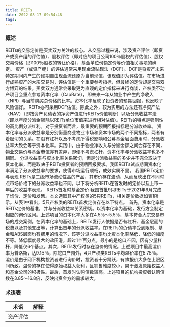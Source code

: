 ```yaml
---
title: REITs
date: 2022-08-17 09:54:48
tags:
---
```


### 概述

REITs的交易定价是买卖双方关注的核心。从交易过程来说，涉及资产评估（即资产或资产组的评估值）、股权评估（即对应的项目公司100％股权的评估值）、股权交易价格（即100％股权的转让价格）、基金单位份额定价等价值相关事项的确定。
  资产（或资产组）的评估通常采用现金流贴现法（DCF）。DCF是将资产未来特定期间内产生的预期自由现金流还原为当前现值，该现值即为评估值。在市场进行成熟资产的大宗交易时，评估值是一个重要参考指标，但最终的定价却是交易双方博弈的结果。买卖双方通常会采取更为直观的定价指标来进行商谈，产权类不动产项目会重点参考资本化率（CapRate），即未来一年从物业中产生的净收入（NPI）与当前购买总价格的比率。资本化率反映了投资者的预期回报，也反映了风险偏好。
  REITs亦可采用DCF估值。除此之外，较为实用的方法还有净资产法（NAV）（即按资产负债表的净资产值进行REITs价值判断）以及分派收益率法（即以年度分派金额除以REITs单位市值来进行相对估值）。REITs的特点是强制性的高比例分派红利。对于投资者而言，最重要的预期回报指标是分派收益率。
  资本化率与分派收益率是分别衡量商业物业市场和资本市场的两个不同指标，两者有着密切的关系。在没有杠杆以及不考虑所得税影响和公募基金层面费用时，分派收益率大致会等于资本化率。实践中，由于物业净收入与分派金额之间会存在不同，物业交易价与基金市值亦有差异，即便不考虑杠杆，资本化率与分派收益率也多不相同。
  分派收益率与资本化率关系密切，但是分派收益率的多少并不完全取决于资本化率，而是取决于REITs投资者的预期回报要求。我国REITs试点期间资本化率满足了分派收益率的要求，使得市场运行顺畅，成效实属不易。
  我国REITs定价与表现
  REITs是二级市场流动性高的产品，其市价存在波动，从而反映出在不同时点市场价格下的分派收益率也不同。以下将分析REITs在首发时的定价以及上市一年后的收益率表现。
REITs首发时基金定价
  我国首批9只REITs于2021年6月完成了询价、定价和发售。本文选取其中产权类的5只REITs，相关定价数据如表1所示。从表1中看出，5只产权类的REITs首发定价存在以下特点。
  首先，资本化率是REITs定价的基准，并与分派收益率关系密切。以资本化率为基础，发行方会制定相应的询价区间。上述项目的资本化率大多在4.5％～5.5％，基本符合大宗交易市场的成交案例。在资本化率的基础上，REITs发行人依据是否有杠杆、基金层面的税费以及其他支出等，计算出首年的分派收益率。在REITs的负债率受到限制、基金和ABS层面均有费用的情况下，该等分派收益率均比资本化率略低，降低的幅度不等。降低幅度最大的盐田港，超过1个百分点，最小的是蛇口产园，因有少量杠杆，降低仅6个基点。其次，REITs发行时存在溢价的情况。上述项目中最高溢价率为普洛斯，达9.15％，除蛇口产园外，4只产权类REITs平均溢价率在5.75％。溢价是由于网下机构投资者进行询价时，投资者十分踊跃，有效报价大多在上限区间所致。溢价的存在使得原始权益人获利，且销售难度较小，易于激发原始权益人和基金公司的积极性。最后，首发时认购倍数较高。上述项目的机构投资者认购倍数在3.85～16.8倍，反映出资金方的需求较大。


### 术语表

|术语 | 解释|
|:--:| :--: |
| 资产评估 | |